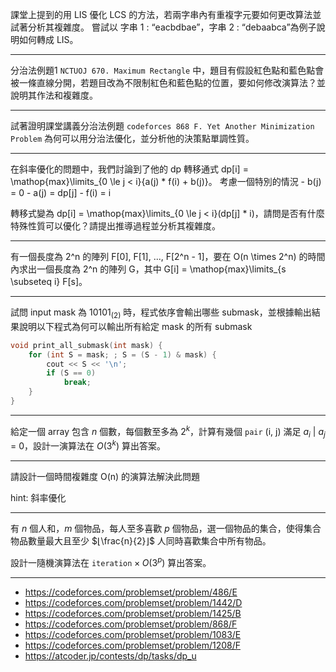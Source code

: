 課堂上提到的用 LIS 優化 LCS 的方法，若兩字串內有重複字元要如何更改算法並試著分析其複雜度。
嘗試以 字串 1 : “eacbdbae”，字串 2 : “debaabca”為例子說明如何轉成 LIS。

---

分治法例題1 `NCTUOJ 670. Maximum Rectangle` 中，題目有假設紅色點和藍色點會被一條直線分開，若題目改為不限制紅色和藍色點的位置，要如何修改演算法？並說明其作法和複雜度。

---

試著證明課堂講義分治法例題 `codeforces 868 F. Yet Another Minimization Problem` 為何可以用分治法優化，並分析他的決策點單調性質。

---

在斜率優化的問題中，我們討論到了他的 dp 轉移通式 dp[i] = \mathop{max}\limits_{0 \le j < i}\{a(j) * f(i) + b(j)\}。
考慮一個特別的情況
\- b(j) = 0
\- a(j) = dp[j]
\- f(i) = i

轉移式變為 dp[i] = \mathop{max}\limits_{0 \le j < i}(dp[j] * i)，請問是否有什麼特殊性質可以優化？請提出推導過程並分析其複雜度。

---

有一個長度為 2^n 的陣列 F[0], F[1], ..., F[2^n - 1]，要在 O(n \times 2^n) 的時間內求出一個長度為 2^n 的陣列 G，其中 G[i] = \mathop{max}\limits_{s \subseteq i} F[s]。

---

試問 input mask 為 $10101_{(2)}$ 時，程式依序會輸出哪些 submask，並根據輸出結果說明以下程式為何可以輸出所有給定 mask 的所有 submask

```cpp
void print_all_submask(int mask) {
    for (int S = mask; ; S = (S - 1) & mask) {
        cout << S << '\n';
        if (S == 0)
            break;
    }
}
```

---

給定一個 array 包含 $n$ 個數，每個數至多為 $2^k$，計算有幾個 `pair` (i, j) 滿足 $a_i$ | $a_j$ = 0，設計一演算法在 $O(3^k)$ 算出答案。

---

請設計一個時間複雜度 O(n) 的演算法解決此問題

hint: 斜率優化

---

有 $n$ 個人和，$m$ 個物品，每人至多喜歡 $p$ 個物品，選一個物品的集合，使得集合物品數量最大且至少 $⌊\frac{n}{2}⌋$ 人同時喜歡集合中所有物品。

設計一隨機演算法在 $\texttt{iteration}\times O(3^p)$ 算出答案。

---

- https://codeforces.com/problemset/problem/486/E
- https://codeforces.com/problemset/problem/1442/D
- https://codeforces.com/problemset/problem/1425/B
- https://codeforces.com/problemset/problem/868/F
- https://codeforces.com/problemset/problem/1083/E
- https://codeforces.com/problemset/problem/1208/F
- https://atcoder.jp/contests/dp/tasks/dp_u



